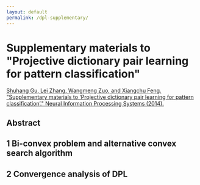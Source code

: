 ```yaml
---
layout: default
permalink: /dpl-supplementary/
---
```


# Supplementary materials to "Projective dictionary pair learning for pattern classification" #

[Shuhang Gu, Lei Zhang, Wangmeng Zuo, and Xiangchu Feng. "Supplementary materials to ‘Projective dictionary pair learning for pattern classification’." Neural Information Processing Systems (2014).](http://papers.nips.cc/paper/5600-projective-dictionary-pair-learning-for-pattern-classification-supplemental.zip)

## Abstract ##


## 1 Bi-convex problem and alternative convex search algorithm ##


## 2 Convergence analysis of DPL ##
